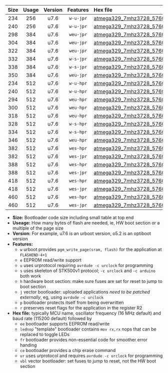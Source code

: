 |Size|Usage|Version|Features|Hex file|
|:-:|:-:|:-:|:-:|:--|
|234|256|u7.6|`w-u-jpr`|[atmega329_7mhz3728_57600bps_ur_vbl.hex](https://raw.githubusercontent.com/stefanrueger/urboot/main//atmega329_7mhz3728_57600bps_ur_vbl.hex)|
|240|256|u7.6|`w-u-jpr`|[atmega329_7mhz3728_57600bps_lednop_ur_vbl.hex](https://raw.githubusercontent.com/stefanrueger/urboot/main//atmega329_7mhz3728_57600bps_lednop_ur_vbl.hex)|
|298|384|u7.6|`weu-jpr`|[atmega329_7mhz3728_57600bps_ee_ur_vbl.hex](https://raw.githubusercontent.com/stefanrueger/urboot/main//atmega329_7mhz3728_57600bps_ee_ur_vbl.hex)|
|304|384|u7.6|`weu-jpr`|[atmega329_7mhz3728_57600bps_ee_lednop_ur_vbl.hex](https://raw.githubusercontent.com/stefanrueger/urboot/main//atmega329_7mhz3728_57600bps_ee_lednop_ur_vbl.hex)|
|322|384|u7.6|`weu-jpr`|[atmega329_7mhz3728_57600bps_ee_lednop_fr_ur_vbl.hex](https://raw.githubusercontent.com/stefanrueger/urboot/main//atmega329_7mhz3728_57600bps_ee_lednop_fr_ur_vbl.hex)|
|332|384|u7.6|`w-s-jpr`|[atmega329_7mhz3728_57600bps_vbl.hex](https://raw.githubusercontent.com/stefanrueger/urboot/main//atmega329_7mhz3728_57600bps_vbl.hex)|
|338|384|u7.6|`w-s-jpr`|[atmega329_7mhz3728_57600bps_lednop_vbl.hex](https://raw.githubusercontent.com/stefanrueger/urboot/main//atmega329_7mhz3728_57600bps_lednop_vbl.hex)|
|350|384|u7.6|`weu-jpr`|[atmega329_7mhz3728_57600bps_ee_lednop_fr_ce_ur_vbl.hex](https://raw.githubusercontent.com/stefanrueger/urboot/main//atmega329_7mhz3728_57600bps_ee_lednop_fr_ce_ur_vbl.hex)|
|234|512|u7.6|`w-u-hpr`|[atmega329_7mhz3728_57600bps_ur.hex](https://raw.githubusercontent.com/stefanrueger/urboot/main//atmega329_7mhz3728_57600bps_ur.hex)|
|240|512|u7.6|`w-u-hpr`|[atmega329_7mhz3728_57600bps_lednop_ur.hex](https://raw.githubusercontent.com/stefanrueger/urboot/main//atmega329_7mhz3728_57600bps_lednop_ur.hex)|
|294|512|u7.6|`weu-hpr`|[atmega329_7mhz3728_57600bps_ee_ur.hex](https://raw.githubusercontent.com/stefanrueger/urboot/main//atmega329_7mhz3728_57600bps_ee_ur.hex)|
|300|512|u7.6|`weu-hpr`|[atmega329_7mhz3728_57600bps_ee_lednop_ur.hex](https://raw.githubusercontent.com/stefanrueger/urboot/main//atmega329_7mhz3728_57600bps_ee_lednop_ur.hex)|
|318|512|u7.6|`weu-hpr`|[atmega329_7mhz3728_57600bps_ee_lednop_fr_ur.hex](https://raw.githubusercontent.com/stefanrueger/urboot/main//atmega329_7mhz3728_57600bps_ee_lednop_fr_ur.hex)|
|328|512|u7.6|`w-s-hpr`|[atmega329_7mhz3728_57600bps.hex](https://raw.githubusercontent.com/stefanrueger/urboot/main//atmega329_7mhz3728_57600bps.hex)|
|334|512|u7.6|`w-s-hpr`|[atmega329_7mhz3728_57600bps_lednop.hex](https://raw.githubusercontent.com/stefanrueger/urboot/main//atmega329_7mhz3728_57600bps_lednop.hex)|
|346|512|u7.6|`weu-hpr`|[atmega329_7mhz3728_57600bps_ee_lednop_fr_ce_ur.hex](https://raw.githubusercontent.com/stefanrueger/urboot/main//atmega329_7mhz3728_57600bps_ee_lednop_fr_ce_ur.hex)|
|382|512|u7.6|`wes-hpr`|[atmega329_7mhz3728_57600bps_ee.hex](https://raw.githubusercontent.com/stefanrueger/urboot/main//atmega329_7mhz3728_57600bps_ee.hex)|
|382|512|u7.6|`wes-jpr`|[atmega329_7mhz3728_57600bps_ee_vbl.hex](https://raw.githubusercontent.com/stefanrueger/urboot/main//atmega329_7mhz3728_57600bps_ee_vbl.hex)|
|388|512|u7.6|`wes-hpr`|[atmega329_7mhz3728_57600bps_ee_lednop.hex](https://raw.githubusercontent.com/stefanrueger/urboot/main//atmega329_7mhz3728_57600bps_ee_lednop.hex)|
|388|512|u7.6|`wes-jpr`|[atmega329_7mhz3728_57600bps_ee_lednop_vbl.hex](https://raw.githubusercontent.com/stefanrueger/urboot/main//atmega329_7mhz3728_57600bps_ee_lednop_vbl.hex)|
|418|512|u7.6|`wes-hpr`|[atmega329_7mhz3728_57600bps_ee_lednop_fr.hex](https://raw.githubusercontent.com/stefanrueger/urboot/main//atmega329_7mhz3728_57600bps_ee_lednop_fr.hex)|
|418|512|u7.6|`wes-jpr`|[atmega329_7mhz3728_57600bps_ee_lednop_fr_vbl.hex](https://raw.githubusercontent.com/stefanrueger/urboot/main//atmega329_7mhz3728_57600bps_ee_lednop_fr_vbl.hex)|
|460|512|u7.6|`wes-hpr`|[atmega329_7mhz3728_57600bps_ee_lednop_fr_ce.hex](https://raw.githubusercontent.com/stefanrueger/urboot/main//atmega329_7mhz3728_57600bps_ee_lednop_fr_ce.hex)|
|460|512|u7.6|`wes-jpr`|[atmega329_7mhz3728_57600bps_ee_lednop_fr_ce_vbl.hex](https://raw.githubusercontent.com/stefanrueger/urboot/main//atmega329_7mhz3728_57600bps_ee_lednop_fr_ce_vbl.hex)|

- **Size:** Bootloader code size including small table at top end
- **Useage:** How many bytes of flash are needed, ie, HW boot section or a multiple of the page size
- **Version:** For example, u7.6 is an urboot version, o5.2 is an optiboot version
- **Features:**
  + `w` urboot provides `pgm_write_page(sram, flash)` for the application at `FLASHEND-4+1`
  + `e` EEPROM read/write support
  + `u` uses urprotocol requiring `avrdude -c urclock` for programming
  + `s` uses skeleton of STK500v1 protocol; `-c urclock` and `-c arduino` both work
  + `h` hardware boot section: make sure fuses are set for reset to jump to boot section
  + `j` vector bootloader: uploaded applications *need to be patched externally*, eg, using `avrdude -c urclock`
  + `p` bootloader protects itself from being overwritten
  + `r` preserves reset flags for the application in the register R2
- **Hex file:** typically MCU name, oscillator frequency (16 MHz default) and baud rate (115200 default) followed by
  + `ee` bootloader supports EEPROM read/write
  + `lednop` "template" bootloader contains `mov rx,rx` nops that can be replaced to toggle LEDs
  + `fr` bootloader provides non-essential code for smoother error handing
  + `ce` bootloader provides a chip erase command
  + `ur` uses urprotocol and requires `avrdude -c urclock` for programming
  + `vbl` vector bootloader: set fuses to jump to reset, not the HW boot section
